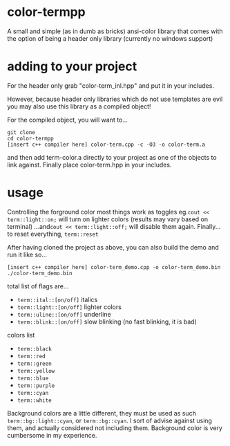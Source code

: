 # color-termpp
A small and simple (as in dumb as bricks) ansi-color library that comes with the option of being a header only library (currently no windows support)

# adding to your project
For the header only grab "color-term_inl.hpp" and put it in your includes.

However, because header only libraries which do not use templates are evil you may also use this library as a compiled object!

For the compiled object, you will want to...

```
git clone
cd color-termpp
[insert c++ compiler here] color-term.cpp -c -O3 -o color-term.a
```

and then add term-color.a directly to your project as one of the objects to link against. Finally place color-term.hpp in your includes.

# usage
Controlling the forground color most things work as toggles
eg.```cout << term::light::on;``` will turn on lighter colors (results may vary based on terminal)
...and```cout << term::light::off;``` will disable them again.
Finally... to reset everything, ```term::reset```

After having cloned the project as above, you can also build the demo and run it like so...

```
[insert c++ compiler here] color-term_demo.cpp -o color-term_demo.bin
./color-term_demo.bin
```


total list of flags are...
- ```term::ital::[on/off]```  italics
- ```term::light::[on/off]``` lighter colors
- ```term::uline::[on/off]``` underline
- ```term::blink::[on/off]``` slow blinking (no fast blinking, it is bad)

colors list
- ```term::black```
- ```term::red```
- ```term::green```
- ```term::yellow```
- ```term::blue```
- ```term::purple```
- ```term::cyan```
- ```term::white```

Background colors are a little different, they must be used as such ```term::bg::light::cyan```, or ```term::bg::cyan```. I sort of advise against using them, and actually considered not including them. Background color is very cumbersome in my experience.
